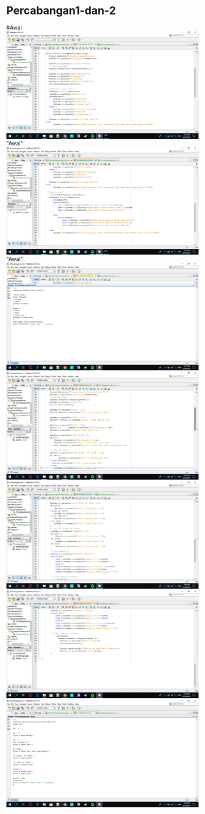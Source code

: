 # Percabangan1-dan-2
#Awal
![Alt Text](https://github.com/yusrilmustofa/Percabangan1-dan-2/blob/master/Screenshot%20(32).png)"Awal"
![Alt Text](https://github.com/yusrilmustofa/Percabangan1-dan-2/blob/master/Screenshot%20(33).png)"Awal"
![Alt Text](https://github.com/yusrilmustofa/Percabangan1-dan-2/blob/master/Screenshot%20(34).png)
![Alt Text](https://github.com/yusrilmustofa/Percabangan1-dan-2/blob/master/Screenshot%20(35).png)
![Alt Text](https://github.com/yusrilmustofa/Percabangan1-dan-2/blob/master/Screenshot%20(36).png)
![Alt Text](https://github.com/yusrilmustofa/Percabangan1-dan-2/blob/master/Screenshot%20(37).png)
![Alt Text](https://github.com/yusrilmustofa/Percabangan1-dan-2/blob/master/Screenshot%20(38).png)
